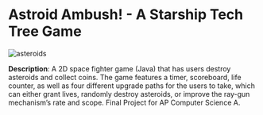 # Astroid Ambush! - A Starship Tech Tree Game

<p align="center">

 ![asteroids](https://user-images.githubusercontent.com/54038104/113740426-ade7a180-96ce-11eb-9e3b-69a712a9c7b4.gif)

</p>
  
  
<b>Description</b>: A 2D space fighter game (Java) that has users destroy asteroids and collect coins. The game features a timer, scoreboard, life counter, as well as four different upgrade paths for the users to take, which can either grant lives, randomly destroy asteroids, or improve the ray-gun mechanism’s rate and scope. Final Project for AP Computer Science A.


